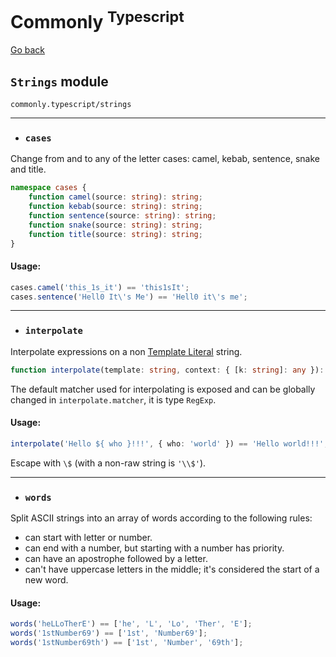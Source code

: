 Commonly <sup>Typescript</sup>
===

[Go back](./readme.md)

`Strings` module
---
`commonly.typescript/strings`

---

- ### `cases`

Change from and to any of the letter cases: camel, kebab, sentence, snake and title.

```typescript
namespace cases {
    function camel(source: string): string;
    function kebab(source: string): string;
    function sentence(source: string): string;
    function snake(source: string): string;
    function title(source: string): string;
}
```

#### Usage:

```typescript
cases.camel('this_1s_it') == 'this1sIt';
cases.sentence('Hell0 It\'s Me') == 'Hell0 it\'s me';
```

---

- ### `interpolate`

Interpolate expressions on a non [Template Literal](https://developer.mozilla.org/en-US/docs/Web/JavaScript/Reference/Template_literals) string.

```typescript
function interpolate(template: string, context: { [k: string]: any }): string;
```

The default matcher used for interpolating is exposed and can be globally changed in `interpolate.matcher`, it is type `RegExp`.

#### Usage:

```typescript
interpolate('Hello ${ who }!!!', { who: 'world' }) == 'Hello world!!!';
```

Escape with `\$` (with a non-raw string is `'\\$'`).

---

- ### `words`

Split ASCII strings into an array of words according to the following rules:
  - can start with letter or number.
  - can end with a number, but starting with a number has priority.
  - can have an apostrophe followed by a letter.
  - can't have uppercase letters in the middle; it's considered the start of a new word.

#### Usage:

```typescript
words('heLLoTherE') == ['he', 'L', 'Lo', 'Ther', 'E'];
words('1stNumber69') == ['1st', 'Number69'];
words('1stNumber69th') == ['1st', 'Number', '69th'];
```
